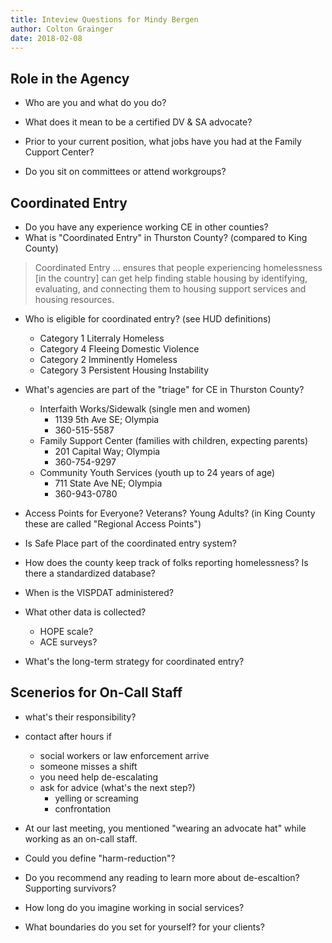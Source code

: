 ```yaml
---
title: Inteview Questions for Mindy Bergen
author: Colton Grainger
date: 2018-02-08
---
```


## Role in the Agency 

- Who are you and what do you do?

- What does it mean to be a certified DV & SA advocate?

- Prior to your current position, what jobs have you had at the Family Cupport Center?

- Do you sit on committees or attend workgroups?

## Coordinated Entry

- Do you have any experience working CE in other counties?
- What is "Coordinated Entry" in Thurston County? (compared to King County)
> Coordinated Entry ... ensures that people experiencing homelessness [in the country] can get help finding stable housing by identifying, evaluating, and connecting them to housing support services and housing resources. 

- Who is eligible for coordinated entry? (see HUD definitions)
  - Category 1 Literraly Homeless
  - Category 4 Fleeing Domestic Violence
  - Category 2 Imminently Homeless
  - Category 3 Persistent Housing Instability

- What's agencies are part of the "triage" for CE in Thurston County?
	- Interfaith Works/Sidewalk (single men and women)
	  - 1139 5th Ave SE; Olympia
	  - 360-515-5587
	- Family Support Center (families with children, expecting parents)
	  - 201 Capital Way; Olympia
	  - 360-754-9297
	- Community Youth Services (youth up to 24 years of age)
	  - 711 State Ave NE; Olympia
	  - 360-943-0780

- Access Points for Everyone? Veterans? Young Adults? (in King County these are called "Regional Access Points")

- Is Safe Place part of the coordinated entry system?

- How does the county keep track of folks reporting homelessness? Is there a standardized database?

- When is the VISPDAT administered? 
- What other data is collected?
	- HOPE scale?
	- ACE surveys?

- What's the long-term strategy for coordinated entry? 

## Scenerios for On-Call Staff

- what's their responsibility?
- contact after hours if 
  - social workers or law enforcement arrive
  - someone misses a shift
  - you need help de-escalating
  - ask for advice (what's the next step?)
	- yelling or screaming
	- confrontation

- At our last meeting, you mentioned "wearing an advocate hat" while working as an on-call staff. 

- Could you define "harm-reduction"?

- Do you recommend any reading to learn more about de-escaltion? Supporting survivors?

- How long do you imagine working in social services? 
- What boundaries do you set for yourself? for your clients?



